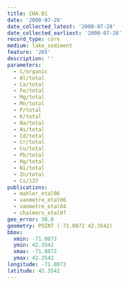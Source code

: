 ```yaml
---
title: CHA.B1
date: '2000-07-28'
date_collected_latest: '2000-07-28'
date_collected_earliest: '2000-07-28'
record_type: core
medium: lake_sediment
feature: '265'
description: ''
parameters:
  - C/organic
  - Al/total
  - Ca/total
  - Fe/total
  - Mg/total
  - Mn/total
  - P/total
  - K/total
  - Na/total
  - As/total
  - Cd/total
  - Cr/total
  - Cu/total
  - Pb/total
  - Hg/total
  - Ni/total
  - Zn/total
  - Cs/137
publications:
  - mahler_etal06
  - vanmetre_etal06
  - vanmetre_etal04
  - chalmers_etal07
geo_error: 30.0
geometry: POINT (-71.0872 42.3542)
bbox:
  xmin: -71.0872
  ymin: 42.3542
  xmax: -71.0872
  ymax: 42.3542
longitude: -71.0872
latitude: 42.3542
---
```

